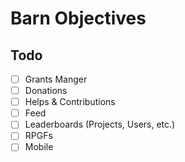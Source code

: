 # Barn Objectives

## Todo
- [ ] Grants Manger
- [ ] Donations
- [ ] Helps & Contributions
- [ ] Feed
- [ ] Leaderboards (Projects, Users, etc.)
- [ ] RPGFs
- [ ] Mobile